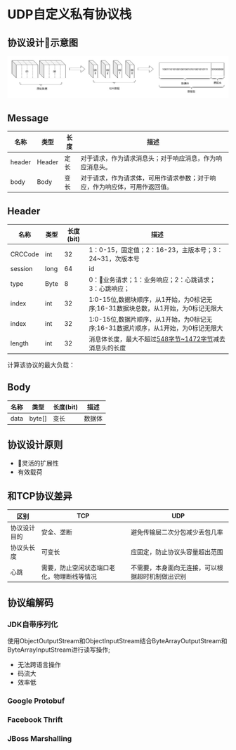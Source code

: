 # UDP自定义私有协议栈

## 协议设计示意图
![协议设计示意图](images/udp-demo-protocol-sketch.jpg)

## Message
名称|类型|长度|描述
-|-|-|-
header|Header|定长|对于请求，作为请求消息头；对于响应消息，作为响应消息头。
body|Body|变长|对于请求，作为请求体，可用作请求参数；对于响应，作为响应体，可用作返回值。

## Header
名称|类型|长度(bit)|描述
-|-|-|-
CRCCode|int|32|1：0-15，固定值；2：16-23，主版本号；3：24~31，次版本号
session|long|64|id
type|Byte|8|0：业务请求；1：业务响应；2：心跳请求；3：心跳响应；
index|int|32|1:0-15位,数据块顺序，从1开始，为0标记无序;16-31数据块总数，从1开始，为0标记无限大
index|int|32|1:0-15位,数据片顺序，从1开始，为0标记无序;16-31数据片顺序，从1开始，为0标记无限大
length|int|32|消息体长度，最大不超过[548字节~1472字节](protocol.md)减去消息头的长度

计算该协议的最大负载：

## Body
名称|类型|长度(bit)|描述
-|-|-|-
data|byte[]|变长|数据体

## 协议设计原则
- 灵活的扩展性
- 有效载荷

## 和TCP协议差异
区别|TCP|UDP
-|-|-
协议设计目的|安全、垄断|避免传输层二次分包减少丢包几率
协议头长度|可变长|应固定，防止协议头容量超出范围
心跳|需要，防止空闲状态端口老化，物理断线等情况|不需要，本身面向无连接，可以根据超时机制做出识别

## 协议编解码
### JDK自带序列化
使用ObjectOutputStream和ObjectInputStream结合ByteArrayOutputStream和ByteArrayInputStream进行读写操作;
- 无法跨语言操作
- 码流大
- 效率低

### Google Protobuf

### Facebook Thrift

### JBoss Marshalling
